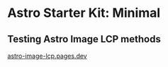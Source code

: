 # Astro Starter Kit: Minimal

## Testing Astro Image LCP methods

[astro-image-lcp.pages.dev](https://lcp.pages.dev/)

